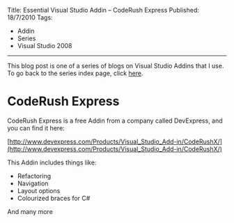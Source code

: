 Title: Essential Visual Studio Addin – CodeRush Express
Published: 18/7/2010
Tags:
- Addin
- Series
- Visual Studio 2008
---

This blog post is one of a series of blogs on Visual Studio Addins that I use. To go back to the series index page, click [here](http://www.gep13.co.uk/blog/essential-visual-studio-2008-addin-series).

# CodeRush Express

CodeRush Express is a free Addin from a company called DevExpress, and you can find it here:

[http://www.devexpress.com/Products/Visual_Studio_Add-in/CodeRushX/](http://www.devexpress.com/Products/Visual_Studio_Add-in/CodeRushX/)

This Addin includes things like:

- Refactoring 
- Navigation 
- Layout options 
- Colourized braces for C#

And many more
